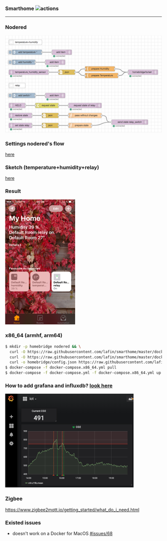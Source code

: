 ### Smarthome ![actions](https://github.com/lafin/smarthome/workflows/actions/badge.svg)
___

### Nodered
![](assets/flow.png)

### Settings nodered's flow
[here](example/flow1.json)

### Sketch (temperature+humidity+relay)
[here](example/example1.ino)

### Result
<img src="assets/screen.png" height="400">

### x86_64 (armhf, arm64)
```bash
$ mkdir -p homebridge nodered && \
  curl -O https://raw.githubusercontent.com/lafin/smarthome/master/docker-compose.yml && \
  curl -O https://raw.githubusercontent.com/lafin/smarthome/master/docker-compose.x86_64.yml && \
  curl -o homebridge/config.json https://raw.githubusercontent.com/lafin/smarthome/master/homebridge/config/config.json
$ docker-compose -f docker-compose.x86_64.yml pull
$ docker-compose -f docker-compose.yml -f docker-compose.x86_64.yml up -d
```

### How to add grafana and influxdb? [look here](https://github.com/lafin/grafana-influxdb)
<img src="assets/grafana.png" height="300">

### Zigbee
https://www.zigbee2mqtt.io/getting_started/what_do_i_need.html

### Existed issues
- doesn't work on a Docker for MacOS [#issues/68](https://github.com/docker/for-mac/issues/68)